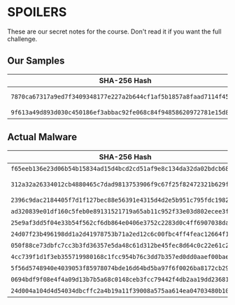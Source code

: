 # SPOILERS

These are our secret notes for the course. Don't read it if you want the full challenge.

## Our Samples

| SHA-256 Hash                                                       | Family                |
|---                                                                 |---                    |
| `7870ca67317a9ed7f3409348177e227a2b644cf1af5b1857a8faad7114f45484` | Obfuscated Downloader |
| `9f613a49d893d030c450186ef3abbac92fe068c84f94858620972781e15d86fe` | FileWiper             |

## Actual Malware

| SHA-256 Hash                                                       | Family                |
|---                                                                 |---                    |
| `f65eeb136e23d06b54b15834ad15d4bcd2cd51af9e8c134da32da02bdcb68996` | Badnews               |
| `312a32a26334012cb4880465c7dad9813753906f9c67f25f82472321b629f308` | BokBot Downloader     |
| `2396c9dac2184405f7d1f127bec88e56391e4315d4d2e5b951c795fdc1982d59` | DownRage              |
| `ad320839e01df160c5feb0e89131521719a65ab11c952f33e03d802ecee3f51f` | Dipper                |
| `25e9af3dd5f04e33b54f562cf6db864e0406e3752c2283d0c4ff6907038da3e2` | FlawedDownloader      |
| `24d07f23b496198dd1a2d41978753b71a2ed12c6c00fbc4ff4feac12664f12d5` | Hellsing              |
| `050f88ce73dbfc7cc3b3fd36357e5da48c61d312be45fec8d64c0c22e61c2673` | Phorpiex              |
| `4cc739f1d1f3eb355719980168c1fcc954b76c3dd7b357ed0dd0aaef00bae67d` | Another Phorpiex      |
| `5f56d5748940e4039053f85978074bde16d64bd5ba97f6f0026ba8172cb29e93` | Sodinokibi / REvil    |
| `0694bdf9f08e4f4a09d13b7b5a68c0148ceb3fcc79442f4db2aa19dd23681afe` | Shamooooooooon        |
| `24d004a104d4d54034dbcffc2a4b19a11f39008a575aa614ea04703480b1022c` | WannaCry              |

